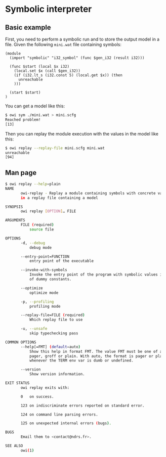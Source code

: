 # Symbolic interpreter

## Basic example

First, you need to perform a symbolic run and to store the output model in a file. Given the following `mini.wat` file containing symbols:

<!-- $MDX file=mini.wat -->
```wat
(module
  (import "symbolic" "i32_symbol" (func $gen_i32 (result i32)))

  (func $start (local $x i32)
    (local.set $x (call $gen_i32))
    (if (i32.lt_s (i32.const 5) (local.get $x)) (then
      unreachable
    )))

  (start $start)
)
```

You can get a model like this:

```sh
$ owi sym ./mini.wat > mini.scfg
Reached problem!
[13]
```

Then you can replay the module execution with the values in the model like this:

```sh
$ owi replay --replay-file mini.scfg mini.wat
unreachable
[94]
```

## Man page

```sh
$ owi replay --help=plain
NAME
       owi-replay - Replay a module containing symbols with concrete values
       in a replay file containing a model

SYNOPSIS
       owi replay [OPTION]… FILE

ARGUMENTS
       FILE (required)
           source file

OPTIONS
       -d, --debug
           debug mode

       --entry-point=FUNCTION
           entry point of the executable

       --invoke-with-symbols
           Invoke the entry point of the program with symbolic values instead
           of dummy constants.

       --optimize
           optimize mode

       -p, --profiling
           profiling mode

       --replay-file=FILE (required)
           Which replay file to use

       -u, --unsafe
           skip typechecking pass

COMMON OPTIONS
       --help[=FMT] (default=auto)
           Show this help in format FMT. The value FMT must be one of auto,
           pager, groff or plain. With auto, the format is pager or plain
           whenever the TERM env var is dumb or undefined.

       --version
           Show version information.

EXIT STATUS
       owi replay exits with:

       0   on success.

       123 on indiscriminate errors reported on standard error.

       124 on command line parsing errors.

       125 on unexpected internal errors (bugs).

BUGS
       Email them to <contact@ndrs.fr>.

SEE ALSO
       owi(1)

```
